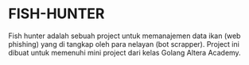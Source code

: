 # FISH-HUNTER

Fish hunter adalah sebuah project untuk memanajemen data ikan (web phishing) yang di tangkap oleh para nelayan (bot scrapper). Project ini dibuat untuk memenuhi mini project dari kelas Golang Altera Academy.